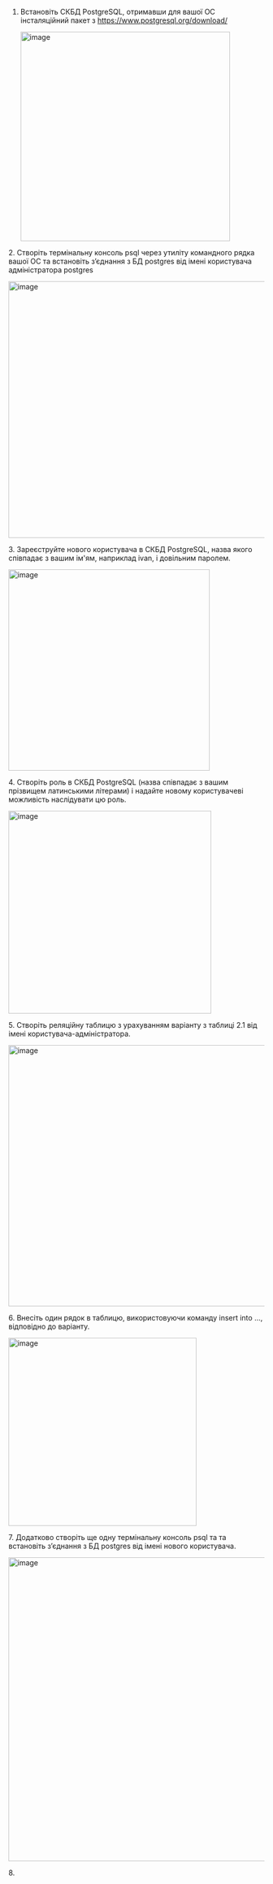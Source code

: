 1. Встановіть СКБД PostgreSQL, отримавши для вашої ОС інсталяційний пакет з https://www.postgresql.org/download/ <p><img width="412" alt="image" src="https://user-images.githubusercontent.com/52915030/203789207-06d68df1-7656-4fff-a9ad-152534623488.png">
 </p>
2. Створіть термінальну консоль psql через утиліту командного рядка вашої ОС та встановіть з’єднання з БД postgres від імені користувача адміністратора postgres <p> <img width="505" alt="image" src="https://user-images.githubusercontent.com/52915030/203799678-cea6770c-dbc8-434d-8b10-e4fc80231be3.png"> </p>
3. Зареєструйте нового користувача в СКБД PostgreSQL, назва якого співпадає з вашим ім'ям, наприклад ivan, і довільним паролем. <p> <img width="396" alt="image" src="https://user-images.githubusercontent.com/52915030/203800055-655a3607-32de-4e41-bd46-aca7bbec51a8.png"> </p>
4. Створіть роль в СКБД PostgreSQL (назва співпадає з вашим прізвищем латинськими літерами) і надайте новому користувачеві можливість наслідувати цю роль. <p> <img width="399" alt="image" src="https://user-images.githubusercontent.com/52915030/203800791-6d18cac4-2913-4b32-b9ef-03557e3bc975.png"></p>
5. Створіть реляційну таблицю з урахуванням варіанту з таблиці 2.1 від імені користувача-адміністратора. <p> <img width="514" alt="image" src="https://user-images.githubusercontent.com/52915030/203800984-e101f46b-7db8-497b-98c7-34e9af1cc2cf.png"> </p>
6. Внесіть один рядок в таблицю, використовуючи команду insert into ..., відповідно до варіанту. <p> <img width="370" alt="image" src="https://user-images.githubusercontent.com/52915030/203801216-a0571f6c-bd3c-43f6-a54e-1a9aab6f11db.png"> </p>
7. Додатково створіть ще одну термінальну консоль psql та та встановіть з’єднання з БД postgres від імені нового користувача. <p> <img width="598" alt="image" src="https://user-images.githubusercontent.com/52915030/203808995-a4727699-ceac-413c-8e39-3a9a5bfecb09.png"></p>
8. 
 
